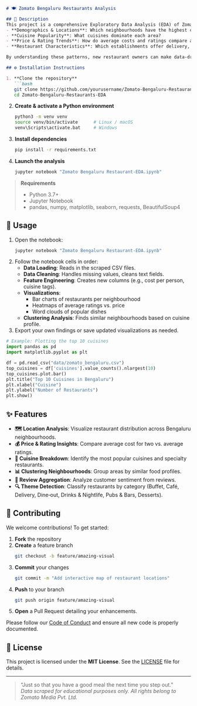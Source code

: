 ```markdown
# 🍽️ Zomato Bengaluru Restaurants Analysis

## 📖 Description
This project is a comprehensive Exploratory Data Analysis (EDA) of Zomato’s Bengaluru restaurant dataset (as of March 15, 2019). It aims to uncover insights on:
- **Demographics & Locations**: Which neighbourhoods have the highest concentration of restaurants?  
- **Cuisine Popularity**: What cuisines dominate each area?  
- **Price & Rating Trends**: How do average costs and ratings compare across neighbourhoods?  
- **Restaurant Characteristics**: Which establishments offer delivery, table booking, buffets, etc.?

By understanding these patterns, new restaurant owners can make data‑driven decisions about theme, menu, pricing, and ideal location.

## ⚙️ Installation Instructions

1. **Clone the repository**  
   ```bash
   git clone https://github.com/yourusername/Zomato-Bengaluru-Restaurants-EDA.git
   cd Zomato-Bengaluru-Restaurants-EDA
   ```

2. **Create & activate a Python environment**  
   ```bash
   python3 -m venv venv
   source venv/bin/activate      # Linux / macOS
   venv\Scripts\activate.bat     # Windows
   ```

3. **Install dependencies**  
   ```bash
   pip install -r requirements.txt
   ```

4. **Launch the analysis**  
   ```bash
   jupyter notebook "Zomato Bengaluru Restaurant-EDA.ipynb"
   ```

> **Requirements**  
> - Python 3.7+  
> - Jupyter Notebook  
> - pandas, numpy, matplotlib, seaborn, requests, BeautifulSoup4

## 🚀 Usage

1. Open the notebook:  
   ```bash
   jupyter notebook "Zomato Bengaluru Restaurant-EDA.ipynb"
   ```
2. Follow the notebook cells in order:  
   - **Data Loading**: Reads in the scraped CSV files.  
   - **Data Cleaning**: Handles missing values, cleans text fields.  
   - **Feature Engineering**: Creates new columns (e.g., cost per person, cuisine tags).  
   - **Visualizations**:  
     - Bar charts of restaurants per neighbourhood  
     - Heatmaps of average ratings vs. price  
     - Word clouds of popular dishes  
   - **Clustering Analysis**: Finds similar neighbourhoods based on cuisine profile.  
3. Export your own findings or save updated visualizations as needed.

```python
# Example: Plotting the top 10 cuisines
import pandas as pd
import matplotlib.pyplot as plt

df = pd.read_csv("data/zomato_bengaluru.csv")
top_cuisines = df['cuisines'].value_counts().nlargest(10)
top_cuisines.plot.bar()
plt.title("Top 10 Cuisines in Bengaluru")
plt.xlabel("Cuisine")
plt.ylabel("Number of Restaurants")
plt.show()
```

## ✨ Features

- **🗺️ Location Analysis**: Visualize restaurant distribution across Bengaluru neighbourhoods.  
- **💰 Price & Rating Insights**: Compare average cost for two vs. average ratings.  
- **🍣 Cuisine Breakdown**: Identify the most popular cuisines and specialty restaurants.  
- **📊 Clustering Neighbourhoods**: Group areas by similar food profiles.  
- **📝 Review Aggregation**: Analyze customer sentiment from reviews.  
- **🔍 Theme Detection**: Classify restaurants by category (Buffet, Café, Delivery, Dine‑out, Drinks & Nightlife, Pubs & Bars, Desserts).

## 🤝 Contributing

We welcome contributions! To get started:
1. **Fork** the repository  
2. **Create** a feature branch  
   ```bash
   git checkout -b feature/amazing-visual
   ```
3. **Commit** your changes  
   ```bash
   git commit -m "Add interactive map of restaurant locations"
   ```
4. **Push** to your branch  
   ```bash
   git push origin feature/amazing-visual
   ```
5. **Open** a Pull Request detailing your enhancements.

Please follow our [Code of Conduct](CODE_OF_CONDUCT.md) and ensure all new code is properly documented.

## 📄 License

This project is licensed under the **MIT License**. See the [LICENSE](LICENSE) file for details.

---

> “Just so that you have a good meal the next time you step out.”  
> _Data scraped for educational purposes only. All rights belong to Zomato Media Pvt. Ltd._  
```
